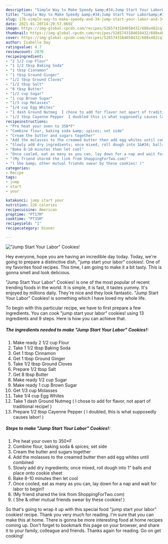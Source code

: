 ```yaml
---
description: "Simple Way to Make Speedy &amp;#34;Jump Start Your Labor&amp;#34; Cookies!"
title: "Simple Way to Make Speedy &amp;#34;Jump Start Your Labor&amp;#34; Cookies!"
slug: 176-simple-way-to-make-speedy-and-34-jump-start-your-labor-and-34-cookies
date: 2021-01-20T14:29:57.069Z
image: https://img-global.cpcdn.com/recipes/5265743184658432/680x482cq70/jump-start-your-labor-cookies-recipe-main-photo.jpg
thumbnail: https://img-global.cpcdn.com/recipes/5265743184658432/680x482cq70/jump-start-your-labor-cookies-recipe-main-photo.jpg
cover: https://img-global.cpcdn.com/recipes/5265743184658432/680x482cq70/jump-start-your-labor-cookies-recipe-main-photo.jpg
author: Isabelle Day
ratingvalue: 4.7
reviewcount: 2070
recipeingredient:
- "2 1/2 cup Flour"
- "1 1/2 tbsp Baking Soda"
- "1 tbsp Cinnamon"
- "1 tbsp Ground Ginger"
- "1/2 tbsp Ground Cloves"
- "1/2 tbsp Salt"
- "8 tbsp Butter"
- "1/2 cup Sugar"
- "1 cup Brown Sugar"
- "1/3 cup Molasses"
- "1/4 cup Egg Whites"
- "1 dash Ground Nutmeg  I chose to add for flavor not apart of traditional recipe "
- "1/2 tbsp Cayenne Pepper  I doubled this is what supposedly causes labor "
recipeinstructions:
- "Pre heat your oven to 350*F"
- "Combine flour, baking soda &amp; spices; set side"
- "Cream the butter and sugars together"
- "Add the molasses to the creamed butter then add egg whites until combined"
- "Slowly add dry ingredients; once mixed, roll dough into 1&#34; balls and place onto cookie sheet"
- "Bake 8-10 minutes then let cool"
- "Once cooled, eat as many as you can, lay down for a nap and wait for labor to begin!!"
- "(My friend shared the link from ShoppingForTwo.com)"
- "( She &amp; other mutual friends swear by these cookies! )"
categories:
- Recipe
tags:
- jump
- start
- your

katakunci: jump start your 
nutrition: 226 calories
recipecuisine: American
preptime: "PT17M"
cooktime: "PT35M"
recipeyield: "1"
recipecategory: Dinner

---
```



![&#34;Jump Start Your Labor&#34; Cookies!](https://img-global.cpcdn.com/recipes/5265743184658432/680x482cq70/jump-start-your-labor-cookies-recipe-main-photo.jpg)

Hey everyone, hope you are having an incredible day today. Today, we're going to prepare a distinctive dish, &#34;jump start your labor&#34; cookies!. One of my favorites food recipes. This time, I am going to make it a bit tasty. This is gonna smell and look delicious.

&#34;Jump Start Your Labor&#34; Cookies! is one of the most popular of recent trending foods in the world. It is simple, it is fast, it tastes yummy. It's enjoyed by millions daily. They're nice and they look fantastic. &#34;Jump Start Your Labor&#34; Cookies! is something which I have loved my whole life.




To begin with this particular recipe, we have to first prepare a few ingredients. You can cook &#34;jump start your labor&#34; cookies! using 13 ingredients and 9 steps. Here is how you can achieve that.

<!--inarticleads1-->

##### The ingredients needed to make &#34;Jump Start Your Labor&#34; Cookies!:

1. Make ready 2 1/2 cup Flour
1. Take 1 1/2 tbsp Baking Soda
1. Get 1 tbsp Cinnamon
1. Get 1 tbsp Ground Ginger
1. Take 1/2 tbsp Ground Cloves
1. Prepare 1/2 tbsp Salt
1. Get 8 tbsp Butter
1. Make ready 1/2 cup Sugar
1. Make ready 1 cup Brown Sugar
1. Get 1/3 cup Molasses
1. Take 1/4 cup Egg Whites
1. Take 1 dash Ground Nutmeg ( I chose to add for flavor, not apart of traditional recipe! )
1. Prepare 1/2 tbsp Cayenne Pepper ( I doubled, this is what supposedly causes labor! )




<!--inarticleads2-->

##### Steps to make &#34;Jump Start Your Labor&#34; Cookies!:

1. Pre heat your oven to 350*F
1. Combine flour, baking soda &amp; spices; set side
1. Cream the butter and sugars together
1. Add the molasses to the creamed butter then add egg whites until combined
1. Slowly add dry ingredients; once mixed, roll dough into 1&#34; balls and place onto cookie sheet
1. Bake 8-10 minutes then let cool
1. Once cooled, eat as many as you can, lay down for a nap and wait for labor to begin!!
1. (My friend shared the link from ShoppingForTwo.com)
1. ( She &amp; other mutual friends swear by these cookies! )




So that's going to wrap it up with this special food &#34;jump start your labor&#34; cookies! recipe. Thank you very much for reading. I'm sure that you can make this at home. There is gonna be more interesting food at home recipes coming up. Don't forget to bookmark this page on your browser, and share it to your family, colleague and friends. Thanks again for reading. Go on get cooking!
